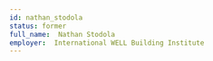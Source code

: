 ```yaml
---
id: nathan_stodola
status: former
full_name:  Nathan Stodola
employer:  International WELL Building Institute
---
```

